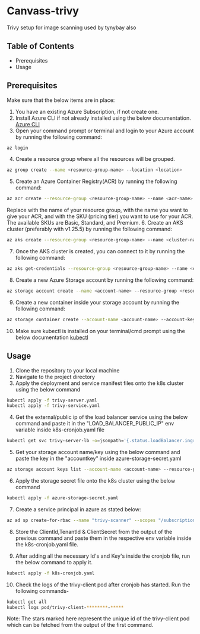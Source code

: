 # Canvass-trivy
Trivy setup for image scanning used by tynybay also


## Table of Contents
- Prerequisites
- Usage

## Prerequisites
Make sure that the below items are in place:

1. You have an existing Azure Subscription, if not create one.
2. Install Azure CLI if not already installed using the below documentation.
    [Azure CLI](https://learn.microsoft.com/en-us/cli/azure/install-azure-cli)
3. Open your command prompt or terminal and login to your Azure account by running the following command:
```bash
az login
```
4. Create a resource group where all the resources will be grouped.
```bash
az group create --name <resource-group-name> --location <location>
```
5. Create an Azure Container Registry(ACR) by running the following command:
```bash
az acr create --resource-group <resource-group-name> --name <acr-name> --sku <acr-sku>
```
Replace <resource-group-name> with the name of your resource group, <acr-name> with the name you want to give your ACR, and <acr-sku> with the SKU (pricing tier) you want to use for your ACR. The available SKUs are Basic, Standard, and Premium.
6. Create an AKS cluster (preferably with v1.25.5) by running the following command:
```bash
az aks create --resource-group <resource-group-name> --name <cluster-name> --node-count <node-count> --kubernetes-version 1.25.5 --generate-ssh-keys
```
7. Once the AKS cluster is created, you can connect to it by running the following command:
```bash
az aks get-credentials --resource-group <resource-group-name> --name <cluster-name>
```
8. Create a new Azure Storage account by running the following command:
```bash
az storage account create --name <account-name> --resource-group <resource-group-name> --location <location> --sku Standard_LRS
```
9. Create a new container inside your storage account by running the following command:
```bash
az storage container create --account-name <account-name> --account-key <account-key> --name <container-name>
```
10. Make sure kubectl is installed on your terminal/cmd prompt using the below documentation
    [kubectl](https://kubernetes.io/docs/tasks/tools/)

## Usage
1. Clone the repository to your local machine
2. Navigate to the project directory
3. Apply the deployment and service manifest files onto the k8s cluster using the below command
```bash
kubectl apply -f trivy-server.yaml
kubectl apply -f trivy-service.yaml
```
4. Get the external/public ip of the load balancer service using the below command and paste it in the "LOAD_BALANCER_PUBLIC_IP" env variable inside k8s-cronjob.yaml file
```bash
kubectl get svc trivy-server-lb -o=jsonpath='{.status.loadBalancer.ingress[0].ip}'
```
5. Get your storage account name/key using the below command and paste the key in the "accountkey" inside azure-storage-secret.yaml
```bash
az storage account keys list --account-name <account-name> --resource-group <resourcegroupname>
```
6. Apply the storage secret file onto the k8s cluster using the below command
```bash
kubectl apply -f azure-storage-secret.yaml
```
7. Create a service principal in azure as stated below:
```bash
az ad sp create-for-rbac --name "trivy-scanner" --scopes "/subscriptions/<subscription_id>/resourceGroups/<resource_group_name>" --role "Contributor" --output json
```
8. Store the ClientId,TenantId & ClientSecret from the output of the previous command and paste them in the respective env variable inside the k8s-cronjob.yaml file.

9. After adding all the necessary Id's and Key's inside the cronjob file, run the below command to apply it.
 ```bash
kubectl apply -f k8s-cronjob.yaml
```
10. Check the logs of the trivy-client pod after cronjob has started. Run the following commands-
```bash
kubectl get all
kubectl logs pod/trivy-client-********-*****
```
Note: The stars marked here represent the unique id of the trivy-client pod which can be fetched from the output of the first command.